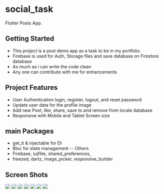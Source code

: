 # social_task

Flutter Posts App.

## Getting Started

* This project is a post demo app as a task to be in my portfolio.
* Firebase is used for Auth, Storage files and save database on Firestore database
* As much as i can write the code clean
* Any one can contribute with me for enhancements

## Project Features

* User Authentication login, register, logout, and reset password
* Update user data for the profile image
* Add new Post, like, share, save to and remove from locale database
* Responsive with Mobile and Tablet Screen size

## main Packages

- get_it & injectable for DI
- Bloc for state management -- Others
- Firebase, sqflite, shared_preferences,
- freezed, dartz, image_picker, responsive_builder

## Screen Shots

![](C:/Users/taha/Desktop/login.png)
![](C:/Users/taha/Desktop/register.png)
![](C:/Users/taha/Desktop/reset_password.png)
![](C:/Users/taha/Desktop/profile.png)
![](C:/Users/taha/Desktop/empty_list.png)
![](C:/Users/taha/Desktop/posts.png)
![](C:/Users/taha/Desktop/drawer.png)